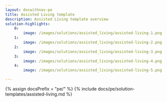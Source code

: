 ```yaml
---
layout: docwithnav-pe
title: Assisted Living template
description: Assisted Living template overview
solution-highlights:
    0:
        image: /images/solutions/assisted_living/assisted-living-1.png
    1:
        image: /images/solutions/assisted_living/assisted-living-2.png
    2:
        image: /images/solutions/assisted_living/assisted-living-3.png
    3:
        image: /images/solutions/assisted_living/assisted-living-4.png
    4:
        image: /images/solutions/assisted_living/assisted-living-5.png

---
```


{% assign docsPrefix = "pe/" %}
{% include docs/pe/solution-templates/assisted-living.md %}